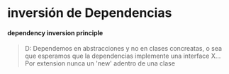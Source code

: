 # inversión de <span class="highlight">D</span>ependencias
  #### dependency inversion principle  


> D: Dependemos en abstracciones y no en clases concreatas, o sea que esperamos que la dependencias implemente una interface X... Por extension nunca un 'new' adentro de una clase